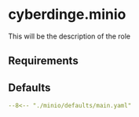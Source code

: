 # cyberdinge.minio

This will be the description of the role

## Requirements



## Defaults

``` YAML title="defaults/main.yaml"
--8<-- "./minio/defaults/main.yaml"
```

